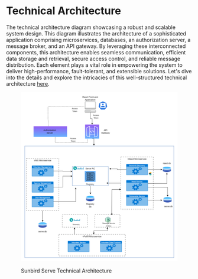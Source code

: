 # Technical Architecture

The technical architecture diagram showcasing a robust and scalable system design. This diagram illustrates the architecture of a sophisticated application comprising microservices, databases, an authorization server, a message broker, and an API gateway. By leveraging these interconnected components, this architecture enables seamless communication, efficient data storage and retrieval, secure access control, and reliable message distribution. Each element plays a vital role in empowering the system to deliver high-performance, fault-tolerant, and extensible solutions. Let's dive into the details and explore the intricacies of this well-structured technical architecture [here](../explore/product-and-developer-guide.md).

<figure><img src="../.gitbook/assets/Technical_Architecture-Page-1.drawio.png" alt=""><figcaption><p>Sunbird Serve Technical Architecture</p></figcaption></figure>

